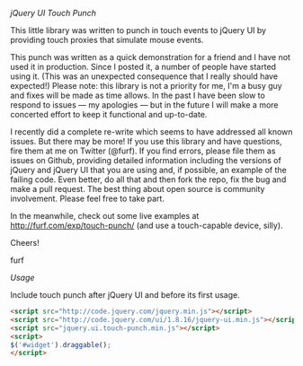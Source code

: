 *jQuery UI Touch Punch*

This little library was written to punch in touch events to jQuery UI by providing touch proxies that simulate mouse events. 

This punch was written as a quick demonstration for a friend and I have not used it in production. Since I posted it, a number of people have started using it. (This was an unexpected consequence that I really should have expected!) Please note: this library is not a priority for me, I'm a busy guy and fixes will be made as time allows. In the past I have been slow to respond to issues — my apologies — but in the future I will make a more concerted effort to keep it functional and up-to-date.

I recently did a complete re-write which seems to have addressed all known issues. But there may be more! If you use this library and have questions, fire them at me on Twitter (@furf). If you find errors, please file them as issues on Github, providing detailed information including the versions of jQuery and jQuery UI that you are using and, if possible, an example of the failing code. Even better, do all that and then fork the repo, fix the bug and make a pull request. The best thing about open source is community involvement. Please feel free to take part. 

In the meanwhile, check out some live examples at <http://furf.com/exp/touch-punch/> (and use a touch-capable device, silly).

Cheers!

furf

*Usage*

Include touch punch after jQuery UI and before its first usage.

```html
<script src="http://code.jquery.com/jquery.min.js"></script>
<script src="http://code.jquery.com/ui/1.8.16/jquery-ui.min.js"></script>
<script src="jquery.ui.touch-punch.min.js"></script>
<script>
$('#widget').draggable();
</script>
```